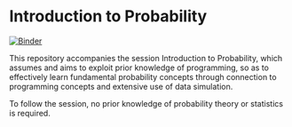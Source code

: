 # Introduction to Probability 

[![Binder](https://mybinder.org/badge_logo.svg)](https://mybinder.org/v2/gh/uio-bmi/intro_probability_session/HEAD?labpath=ProbabilityIntro.ipynb)

This repository accompanies the session Introduction to Probability, which assumes and aims to exploit prior knowledge of programming, 
so as to effectively learn fundamental probability concepts through connection to programming concepts and extensive use of data simulation.

To follow the session, no prior knowledge of probability theory or statistics is required.

